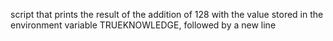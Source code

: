  script that prints the result of the addition of 128 with the value stored in the environment variable TRUEKNOWLEDGE, followed by a new line
